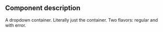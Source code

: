## Component description

A dropdown container. Literally just the container. Two flavors: regular and
with error.
